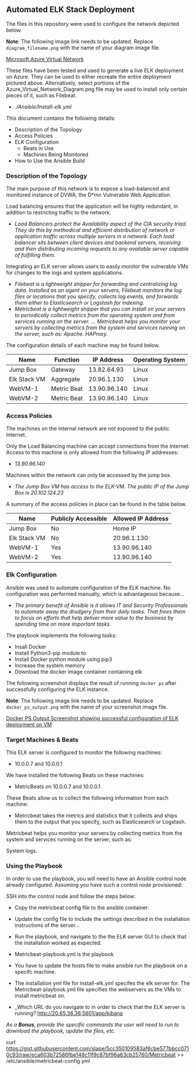 ## Automated ELK Stack Deployment

The files in this repository were used to configure the network depicted below.

**Note**: The following image link needs to be updated. Replace `diagram_filename.png` with the name of your diagram image file.  

[Microsoft Azure Virtual Network](./Diagram/Azure_Virtual_Network_Diagram.png)

These files have been tested and used to generate a live ELK deployment on Azure. They can be used to either recreate the entire deployment pictured above. Alternatively, select portions of the Azure_Virtual_Network_Diagram.png file may be used to install only certain pieces of it, such as Filebeat.

  - _./Ansible/Install-elk.yml_

This document contains the following details:
- Description of the Topology
- Access Policies
- ELK Configuration
  - Beats in Use
  - Machines Being Monitored
- How to Use the Ansible Build


### Description of the Topology

The main purpose of this network is to expose a load-balanced and monitored instance of DVWA, the D*mn Vulnerable Web Application.

Load balancing ensures that the application will be highly redundant, in addition to restricting traffic to the network.
- _Load Balancers protect the Availability aspect of the CIA security triad. They do this by methodical and efficient distribution of network or application traffic across multiple servers in a network. Each load balancer sits between client devices and backend servers, receiving and then distributing incoming requests to any available server capable of fulfilling them._

Integrating an ELK server allows users to easily monitor the vulnerable VMs for changes to the logs and system applications.
- _Filebeat is a lightweight shipper for forwarding and centralizing log data. Installed as an agent on your servers, Filebeat monitors the log files or locations that you specify, collects log events, and forwards them either to Elasticsearch or Logstash for indexing._
- _Metricbeat is a lightweight shipper that you can install on your servers to periodically collect metrics from the operating system and from services running on the server. ... Metricbeat helps you monitor your servers by collecting metrics from the system and services running on the server, such as: Apache. HAProxy._

The configuration details of each machine may be found below.

| Name         | Function    | IP Address    | Operating System |
|--------------|-------------|---------------|------------------|
| Jump Box     | Gateway     | 13.82.64.93   | Linux            |
| Elk Stack VM | Aggregate   | 20.96.1.130   | Linux            | is now 20.65.36.36
| WebVM-1      | Metric Beat | 13.90.96.140  | Linux            |
| WebVM-2      | Metric Beat | 13.90.96.140  | Linux            |

### Access Policies

The machines on the internal network are not exposed to the public Internet. 

Only the Load Balancing machine can accept connections from the Internet. Access to this machine is only allowed from the following IP addresses:
- _13.90.96.140_

Machines within the network can only be accessed by the jump box.
- _The Jump Box VM has access to the ELK-VM. The public IP of the Jump Box is 20.102.124.23_

A summary of the access policies in place can be found in the table below.

| Name         | Publicly Accessible | Allowed IP Address |
|--------------|---------------------|--------------------|
| Jump Box     | No                  | Home IP            |
| Elk Stack VM | No                  | 20.96.1.130        | is now 20.65.36.36
| WebVM-1      | Yes                 | 13.90.96.140       |
| WebVM-2      | Yes                 | 13.90.96.140       |

### Elk Configuration

Ansible was used to automate configuration of the ELK machine. No configuration was performed manually, which is advantageous because...
- _The primary benefit of Ansible is it allows IT and Security Professionals to automate away the drudgery from their daily tasks. That frees them to focus on efforts that help deliver more value to the business by spending time on more important tasks._

The playbook implements the following tasks:
- Insall Docker
- Install Python3-pip module to 
- Install Docker python module using pip3
- Increase the system memory
- Download the docker image container containing elk

The following screenshot displays the result of running `docker ps` after successfully configuring the ELK instance.

**Note**: The following image link needs to be updated. Replace `docker_ps_output.png` with the name of your screenshot image file.  


[Docker PS Output Screenshot showing successful configuration of ELK deployment on VM](Diagrams/seans_docker_ps_output.png)

### Target Machines & Beats
This ELK server is configured to monitor the following machines:
- 10.0.0.7 and 10.0.0.1

We have installed the following Beats on these machines:
- MetricBeats on 10.0.0.7 and 10.0.0.1

These Beats allow us to collect the following information from each machine:
-  Metricbeat takes the metrics and statistics that it collects and ships them to the output that you specify, such as Elasticsearch or Logstash.

Metricbeat helps you monitor your servers by collecting metrics from the system and services running on the server, such as:

System logs.

### Using the Playbook
In order to use the playbook, you will need to have an Ansible control node already configured. Assuming you have such a control node provisioned: 

SSH into the control node and follow the steps below:
- Copy the metricbeat config file to the ansible container.
- Update the config file to include the settings described in the installation instructions of the server...
- Run the playbook, and navigate to the the ELK server GUI to check that the installation worked as expected.


- Metricbeat-playbook.yml is the playbook 
- You have to update the hosts file to make ansible run the playbook on a specifc machine. 
- The installation yml file for install-elk.yml specifes the elk server for. The Metricbeat-playbook.yml file specifies the webservers as the VMs to install metricbeat on. 

- _Which URL do you navigate to in order to check that the ELK server is running? http://20.65.36.36:5601/app/kibana



_As a **Bonus**, provide the specific commands the user will need to run to download the playbook, update the files, etc._

curl https://gist.githubusercontent.com/slape/5cc350109583af6cbe577bbcc0710c93/raw/eca603b72586fbe148c11f9c87bf96a63cb25760/Metricbeat >> /etc/ansible/metricbeat-config.yml


